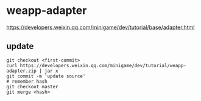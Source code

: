 # weapp-adapter
https://developers.weixin.qq.com/minigame/dev/tutorial/base/adapter.html


## update
```
git checkout <first-commit>
curl https://developers.weixin.qq.com/minigame/dev/tutorial/weapp-adapter.zip | jar x
git commit -m 'update source'
# remember hash
git checkout master
git merge <hash>
```
